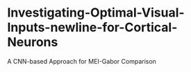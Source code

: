 # Investigating-Optimal-Visual-Inputs-newline-for-Cortical-Neurons
A CNN-based Approach for MEI-Gabor Comparison
